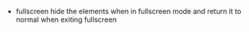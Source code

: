 * fullscreen
hide the elements when in fullscreen mode and return it to normal when exiting fullscreen
